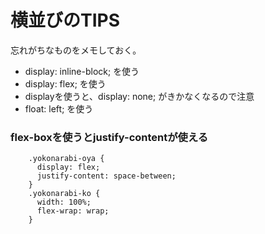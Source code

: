 # 横並びのTIPS

忘れがちなものをメモしておく。

* display: inline-block; を使う
* display: flex; を使う
* displayを使うと、display: none; がきかなくなるので注意
* float: left; を使う

### flex-boxを使うとjustify-contentが使える

```
    .yokonarabi-oya {
      display: flex;
      justify-content: space-between;
    }
    .yokonarabi-ko {
      width: 100%;
      flex-wrap: wrap;
    }
```
    
